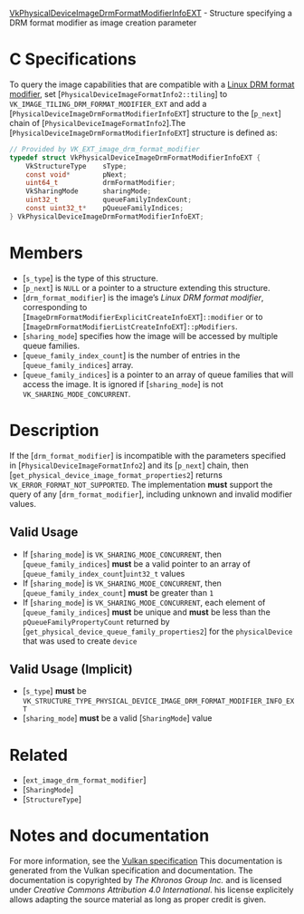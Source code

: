 [VkPhysicalDeviceImageDrmFormatModifierInfoEXT](https://www.khronos.org/registry/vulkan/specs/1.3-extensions/man/html/VkPhysicalDeviceImageDrmFormatModifierInfoEXT.html) - Structure specifying a DRM format modifier as image creation parameter

# C Specifications
To query the image capabilities that are compatible with a
[Linux DRM format modifier](https://www.khronos.org/registry/vulkan/specs/1.3-extensions/html/vkspec.html#glossary-drm-format-modifier), set
[`PhysicalDeviceImageFormatInfo2::tiling`] to
`VK_IMAGE_TILING_DRM_FORMAT_MODIFIER_EXT` and add a
[`PhysicalDeviceImageDrmFormatModifierInfoEXT`] structure to the
[`p_next`] chain of [`PhysicalDeviceImageFormatInfo2`].The [`PhysicalDeviceImageDrmFormatModifierInfoEXT`] structure is defined
as:
```c
// Provided by VK_EXT_image_drm_format_modifier
typedef struct VkPhysicalDeviceImageDrmFormatModifierInfoEXT {
    VkStructureType    sType;
    const void*        pNext;
    uint64_t           drmFormatModifier;
    VkSharingMode      sharingMode;
    uint32_t           queueFamilyIndexCount;
    const uint32_t*    pQueueFamilyIndices;
} VkPhysicalDeviceImageDrmFormatModifierInfoEXT;
```

# Members
- [`s_type`] is the type of this structure.
- [`p_next`] is `NULL` or a pointer to a structure extending this structure.
- [`drm_format_modifier`] is the image’s *Linux DRM format modifier*, corresponding to [`ImageDrmFormatModifierExplicitCreateInfoEXT`]`::modifier` or to [`ImageDrmFormatModifierListCreateInfoEXT`]`::pModifiers`.
- [`sharing_mode`] specifies how the image will be accessed by multiple queue families.
- [`queue_family_index_count`] is the number of entries in the [`queue_family_indices`] array.
- [`queue_family_indices`] is a pointer to an array of queue families that will access the image. It is ignored if [`sharing_mode`] is not `VK_SHARING_MODE_CONCURRENT`.

# Description
If the [`drm_format_modifier`] is incompatible with the parameters specified
in [`PhysicalDeviceImageFormatInfo2`] and its [`p_next`] chain, then
[`get_physical_device_image_format_properties2`] returns
`VK_ERROR_FORMAT_NOT_SUPPORTED`.
The implementation  **must**  support the query of any [`drm_format_modifier`],
including unknown and invalid modifier values.
## Valid Usage
-    If [`sharing_mode`] is `VK_SHARING_MODE_CONCURRENT`, then [`queue_family_indices`] **must**  be a valid pointer to an array of [`queue_family_index_count`]`uint32_t` values
-    If [`sharing_mode`] is `VK_SHARING_MODE_CONCURRENT`, then [`queue_family_index_count`] **must**  be greater than `1`
-    If [`sharing_mode`] is `VK_SHARING_MODE_CONCURRENT`, each element of [`queue_family_indices`] **must**  be unique and  **must**  be less than the `pQueueFamilyPropertyCount` returned by [`get_physical_device_queue_family_properties2`] for the `physicalDevice` that was used to create `device`

## Valid Usage (Implicit)
-  [`s_type`] **must**  be `VK_STRUCTURE_TYPE_PHYSICAL_DEVICE_IMAGE_DRM_FORMAT_MODIFIER_INFO_EXT`
-  [`sharing_mode`] **must**  be a valid [`SharingMode`] value

# Related
- [`ext_image_drm_format_modifier`]
- [`SharingMode`]
- [`StructureType`]

# Notes and documentation
For more information, see the [Vulkan specification](https://www.khronos.org/registry/vulkan/specs/1.3-extensions/html/vkspec.html)
This documentation is generated from the Vulkan specification and documentation.
The documentation is copyrighted by *The Khronos Group Inc.* and is licensed under *Creative Commons Attribution 4.0 International*.
his license explicitely allows adapting the source material as long as proper credit is given.
        